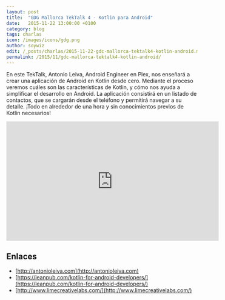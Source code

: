 ```yaml
---
layout: post
title:  "GDG Mallorca TekTalk 4 - Kotlin para Android"
date:   2015-11-22 13:00:00 +0100
category: blog
tags: charlas
icon: /images/icons/gdg.png
author: soywiz
edit: /_posts/charlas/2015-11-22-gdc-mallorca-tektalk4-kotlin-android.markdown
permalink: /2015/11/gdc-mallorca-tektalk4-kotlin-android/
---
```


En este TekTalk, Antonio Leiva, Android Engineer en Plex, nos enseñará a crear una aplicación
de Android en Kotlin desde cero. Mediante el proceso veremos cuáles son las características de Kotlin,
y cómo nos ayuda a simplificar el desarrollo en Android. La aplicación consistirá en un listado de contactos,
que se cargarán desde el teléfono y permitirá navegar a su detalle. ¡Todo en alrededor de una hora y sin
conocimientos previos de Kotlin necesarios!

<iframe class="youtube" width="560" height="315" src="https://www.youtube.com/embed/04CXn85jg8M" frameborder="0" allowfullscreen="1"> </iframe>

## Enlaces

* [http://antonioleiva.com](http://antonioleiva.com)
* [https://leanpub.com/kotlin-for-android-developers/](https://leanpub.com/kotlin-for-android-developers/)
* [http://www.limecreativelabs.com/](http://www.limecreativelabs.com/)

